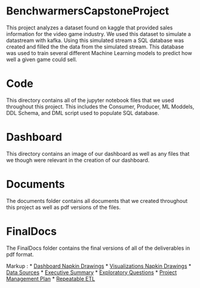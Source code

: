 # BenchwarmersCapstoneProject
This project analyzes a dataset found on kaggle that provided sales information for the video game industry. We used this dataset to simulate a datastream with kafka. Using this simulated stream a SQL database was created and filled the the data from the simulated stream. This database was used to train several different Machine Learning models to predict how well a given game could sell.

# Code
This directory contains all of the jupyter notebook files that we used throughout this project. This includes the Consumer, Producer, ML Moddels, DDL Schema, and DML script used to populate SQL database.
# Dashboard
This directory contains an image of our dashboard as well as any files that we though were relevant in the creation of our dashboard.
# Documents
The documents folder contains all documents that we created throughout this project as well as pdf versions of the files.
# FinalDocs
The FinalDocs folder contains the final versions of all of the deliverables in pdf format.  

Markup : * [Dashboard Napkin Drawings](https://github.com/ryan-shell/BenchwarmersCapstoneProject/blob/main/finalDocs/DashboardNapkinsAndFeedback.pdf)
         * [Visualizations Napkin Drawings](https://github.com/ryan-shell/BenchwarmersCapstoneProject/blob/main/finalDocs/VisualizationsNapkinsAndFeedback.pdf)
         * [Data Sources](https://github.com/ryan-shell/BenchwarmersCapstoneProject/blob/main/finalDocs/Data%20Sources.pdf)
         * [Executive Summary](https://github.com/ryan-shell/BenchwarmersCapstoneProject/blob/main/finalDocs/ExecutiveSummary.pdf)
         * [Exploratory Questions](https://github.com/ryan-shell/BenchwarmersCapstoneProject/blob/main/finalDocs/ExploratoryQuestions.pdf)
         * [Project Management Plan](https://github.com/ryan-shell/BenchwarmersCapstoneProject/blob/main/finalDocs/ProjectManagementPlan.png)
         * [Repeatable ETL](https://github.com/ryan-shell/BenchwarmersCapstoneProject/blob/main/finalDocs/RepeatableETLReport.pdf)




